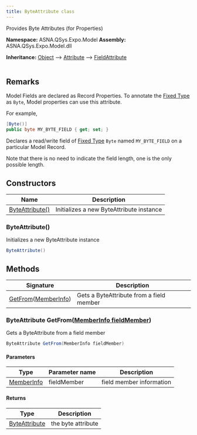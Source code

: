 ```yaml
---
title: ByteAttribute class
---
```


Provides Byte Attributes (for Properties)

**Namespace:** ASNA.QSys.Expo.Model
**Assembly:** ASNA.QSys.Expo.Model.dll

**Inheritance:** [Object](https://docs.microsoft.com/en-us/dotnet/api/system.object) --> [Attribute](https://docs.microsoft.com/en-us/dotnet/api/system.attribute) --> [FieldAttribute](/reference/expo/qsys-expo-model/field-attribute.html)
<br>
<br>

## Remarks

Model Fields are declared as Record Properties. To annotate the [Fixed Type](https://asnaqsys.github.io/concepts/program-structure/qsys-fixedtypes) as `Byte`, Model properties can use this attribute.

For example,

```cs
[Byte()]
public byte MY_BYTE_FIELD { get; set; }
```
Declares a read/write field of [Fixed Type](https://asnaqsys.github.io/concepts/program-structure/qsys-fixedtypes) `Byte` named `MY_BYTE_FIELD` on a particular Model Record.

Note that there is no need to indicate the field length, one is the only possible length.


## Constructors

| Name | Description |
| --- | --- |
| [ByteAttribute()](#byteattribute) | Initializes a new ByteAttribute instance

### ByteAttribute()

Initializes a new ByteAttribute instance

```cs
ByteAttribute()
```

## Methods

| Signature | Description |
| --- | --- |
| [GetFrom](#byteattribute-getfrommemberinfo-fieldmember)([MemberInfo](https://learn.microsoft.com/en-us/dotnet/api/system.reflection.memberinfo?view=net-8.0)) | Gets a ByteAttribute from a field member

### ByteAttribute GetFrom([MemberInfo fieldMember](https://learn.microsoft.com/en-us/dotnet/api/system.reflection.memberinfo?view=net-8.0))

Gets a ByteAttribute from a field member

```cs
ByteAttribute GetFrom(MemberInfo fieldMember)
```

#### Parameters

| Type | Parameter name | Description
| --- | --- | ---
| [MemberInfo](https://learn.microsoft.com/en-us/dotnet/api/system.reflection.memberinfo?view=net-8.0) | fieldMember | field member information

#### Returns

| Type | Description
| --- | ---
| [ByteAttribute](/reference/expo/qsys-expo-model/byte-attribute.html) | the byte attribute
